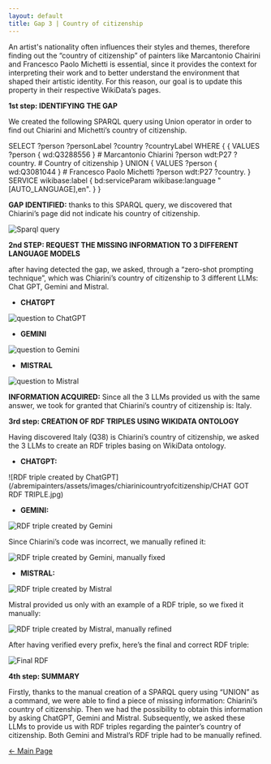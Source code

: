 ```yaml
---
layout: default
title: Gap 3 | Country of citizenship
---
```

An artist's nationality often influences their styles and themes, therefore finding out the “country of citizenship” of painters like Marcantonio Chairini and Francesco Paolo Michetti is essential, since it provides the context for interpreting their work and to better understand the environment that shaped their artistic identity. For this reason, our goal is to update this property in their respective WikiData’s pages.

**1st step: IDENTIFYING THE GAP**
 
 We created the following SPARQL query using Union operator in order to find out Chiarini and Michetti’s country of citizenship.

SELECT ?person ?personLabel ?country ?countryLabel WHERE {
  {
    VALUES ?person { wd:Q3288556 } # Marcantonio Chiarini
    ?person wdt:P27 ?country.    # Country of citizenship
  }
  UNION
  {
    VALUES ?person { wd:Q3081044 } # Francesco Paolo Michetti
    ?person wdt:P27 ?country.
  }
  SERVICE wikibase:label { bd:serviceParam wikibase:language "[AUTO_LANGUAGE],en". }
}

**GAP IDENTIFIED:** thanks to this SPARQL query, we discovered that Chiarini’s page did not indicate his country of citizenship.

![Sparql query](/abremipainters/assets/images/chiarinicountryofcitizenship/SPARQLQUERYCHIARINICOUNTRYOFCITIZENSHIP.jpg)

**2nd STEP: REQUEST THE MISSING INFORMATION TO 3 DIFFERENT LANGUAGE MODELS**

 after having detected the gap, we asked, through a “zero-shot prompting technique”, which was Chiarini’s country of citizenship to 3 different LLMs: Chat GPT, Gemini and Mistral.

- **CHATGPT**
  
![question to ChatGPT](/abremipainters/assets/images/chiarinicountryofcitizenship/CHATGPTQUESTION.jpg)


- **GEMINI**
  
![question to Gemini](/abremipainters/assets/images/chiarinicountryofcitizenship/GEMINIQUESTION.jpg)


- **MISTRAL**
  
![question to Mistral](/abremipainters/assets/images/chiarinicountryofcitizenship/MISTRALQUESTION.png)


**INFORMATION ACQUIRED:** Since all the 3 LLMs provided us with the same answer, we took for granted that Chiarini’s country of citizenship is: Italy.


**3rd step: CREATION OF RDF TRIPLES USING WIKIDATA ONTOLOGY**
 
 Having discovered Italy (Q38) is Chiarini’s country of citizenship, we asked the 3 LLMs to create an RDF triples basing on WikiData ontology.

- **CHATGPT:**
  
![RDF triple created by ChatGPT](/abremipainters/assets/images/chiarinicountryofcitizenship/CHAT GOT RDF TRIPLE.jpg)


- **GEMINI:**
  
![RDF triple created by Gemini](/abremipainters/assets/images/chiarinicountryofcitizenship/GEMINIINCORRECTRDF.jpg)


 Since Chiarini’s code was incorrect, we manually refined it:
 

 ![RDF triple created by Gemini, manually fixed](/abremipainters/assets/images/chiarinicountryofcitizenship/GEMINICORRECTRDF.jpg)
 

- **MISTRAL:**
  
![RDF triple created by Mistral](/abremipainters/assets/images/chiarinicountryofcitizenship/MISTRALINCORRECTRDF.jpg)

Mistral provided us only with an example of a RDF triple, so we fixed it manually:

![RDF triple created by Mistral, manually refined](/abremipainters/assets/images/chiarinicountryofcitizenship/MISTRALCORRECTRDF.jpg)


After having verified every prefix, here’s the final and correct RDF triple:

![Final RDF](/abremipainters/assets/images/chiarinicountryofcitizenship/FINALRDF.jpg)

**4th step: SUMMARY**

Firstly, thanks to the manual creation of a SPARQL query using “UNION” as a command, we were able to find a piece of missing information: Chiarini’s country of citizenship. Then we had the possibility to obtain this information by asking ChatGPT, Gemini and Mistral. Subsequently, we asked these LLMs to provide us with RDF triples regarding the painter’s country of citizenship. Both Gemini and Mistral’s RDF triple had to be manually refined.


[← Main Page](./)
